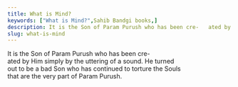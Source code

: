 ```yaml
---
title: What is Mind?
keywords: ["What is Mind?",Sahib Bandgi books,]
description: It is the Son of Param Purush who has been cre-   ated by Him simply by the uttering of a sound. He turned   out to be a bad Son who has continued to tortu
slug: what-is-mind
---
```


It is the Son of Param Purush who has been cre-  
ated by Him simply by the uttering of a sound. He turned  
out to be a bad Son who has continued to torture the Souls  
that are the very part of Param Purush.  



  